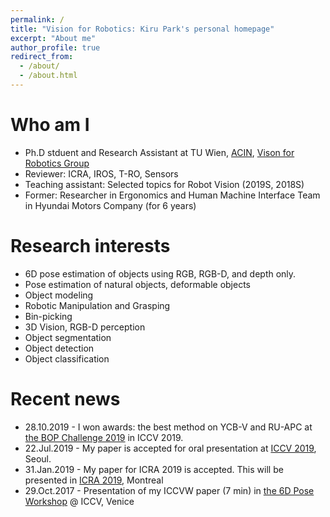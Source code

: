 ```yaml
---
permalink: /
title: "Vision for Robotics: Kiru Park's personal homepage"
excerpt: "About me"
author_profile: true
redirect_from:
  - /about/
  - /about.html
---
```


Who am I
===
- Ph.D stduent and Research Assistant at TU Wien, [ACIN](https://www.acin.tuwien.ac.at/en/), [Vison for Robotics Group](https://www.acin.tuwien.ac.at/en/vision-for-robotics/)
- Reviewer: ICRA, IROS, T-RO, Sensors
- Teaching assistant: Selected topics for Robot Vision (2019S, 2018S)
- Former: Researcher in Ergonomics and Human Machine Interface Team in Hyundai Motors Company (for 6 years)

Research interests
===
- 6D pose estimation of objects using RGB, RGB-D, and depth only.
- Pose estimation of natural objects, deformable objects
- Object modeling
- Robotic Manipulation and Grasping
- Bin-picking
- 3D Vision, RGB-D perception
- Object segmentation
- Object detection
- Object classification

Recent news
===
- 28.10.2019 - I won awards: the best method on YCB-V and RU-APC at [the BOP Challenge 2019](https://bop.felk.cvut.cz/media/bop_challenge_2019_results.pdf) in ICCV 2019. 
- 22.Jul.2019 - My paper is accepted for oral presentation at [ICCV 2019](http://iccv2019.thecvf.com), Seoul.
- 31.Jan.2019 - My paper for ICRA 2019 is accepted. This will be presented in [ICRA 2019](https://www.icra2019.org/), Montreal
- 29.Oct.2017 - Presentation of my ICCVW paper (7 min) in [the 6D Pose Workshop]((http://cmp.felk.cvut.cz/sixd/workshop_2017/)) @ ICCV, Venice
